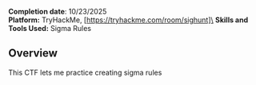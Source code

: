 **Completion date**: 10/23/2025\
**Platform:** TryHackMe, [https://tryhackme.com/room/sighunt]\
**Skills and Tools Used:** Sigma Rules

## Overview
This CTF lets me practice creating sigma rules